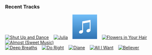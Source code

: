 ### Recent Tracks
[<img src='https://lastfm.freetls.fastly.net/i/u/300x300/b7481835f296f9cf0a34777e9b9a3f5c.png' width='16%' height='16%' alt='Shut Up and Dance'>](https://www.last.fm/music/walk%2bthe%2bmoon/_/shut%2bup%2band%2bdance)&nbsp;&nbsp;&nbsp;&nbsp;[<img src='https://lastfm.freetls.fastly.net/i/u/300x300/9f8dbcbe14510210bb5c30231794f516.png' width='16%' height='16%' alt='Julia'>](https://www.last.fm/music/fast%2bromantics/_/julia)&nbsp;&nbsp;&nbsp;&nbsp;[<img src='https://github.com/atfinke/atfinke/blob/master/placeholder.jpeg?raw=true' width='16%' height='16%' alt='California'>](https://www.last.fm/music/hot%2bshade/_/california)&nbsp;&nbsp;&nbsp;&nbsp;[<img src='https://lastfm.freetls.fastly.net/i/u/300x300/d729c74038524c40b775b11d3a51855d.png' width='16%' height='16%' alt='Flowers in Your Hair'>](https://www.last.fm/music/the%2blumineers/_/flowers%2bin%2byour%2bhair)&nbsp;&nbsp;&nbsp;&nbsp;[<img src='https://lastfm.freetls.fastly.net/i/u/300x300/c35086743967880242c959bf5b469b15.png' width='16%' height='16%' alt='Almost (Sweet Music)'>](https://www.last.fm/music/hozier/_/almost%2b%2528sweet%2bmusic%2529)&nbsp;&nbsp;&nbsp;&nbsp;<br>[<img src='https://lastfm.freetls.fastly.net/i/u/300x300/88520041d75d138b832848b878952095.png' width='16%' height='16%' alt='Deep Breaths'>](https://www.last.fm/music/lookas/_/deep%2bbreaths)&nbsp;&nbsp;&nbsp;&nbsp;[<img src='https://lastfm.freetls.fastly.net/i/u/300x300/bb6ccb9618257220e968aef838e379fa.png' width='16%' height='16%' alt='Do Right'>](https://www.last.fm/music/glades/_/do%2bright)&nbsp;&nbsp;&nbsp;&nbsp;[<img src='https://lastfm.freetls.fastly.net/i/u/300x300/459593eb86c9a06d506cfcd87e4820b2.png' width='16%' height='16%' alt='Diane'>](https://www.last.fm/music/winnetka%2bbowling%2bleague/_/diane)&nbsp;&nbsp;&nbsp;&nbsp;[<img src='https://lastfm.freetls.fastly.net/i/u/300x300/9717c40c4fc0d8a9187b8ea50c90732c.png' width='16%' height='16%' alt='All I Want'>](https://www.last.fm/music/kodaline/_/all%2bi%2bwant)&nbsp;&nbsp;&nbsp;&nbsp;[<img src='https://lastfm.freetls.fastly.net/i/u/300x300/01bccad9d7be4980c9fdbcec3be695c9.png' width='16%' height='16%' alt='Believer'>](https://www.last.fm/music/american%2bauthors/_/believer)&nbsp;&nbsp;&nbsp;&nbsp;<br>